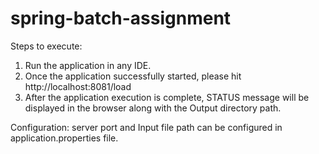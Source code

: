 # spring-batch-assignment

Steps to execute:
1. Run the application in any IDE.
2. Once the application successfully started, please hit http://localhost:8081/load
3. After the application execution is complete, STATUS message will be displayed in the browser along with the Output directory path.

Configuration:
server port and Input file path can be configured in application.properties file.
